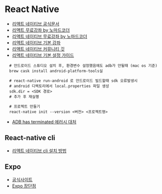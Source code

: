 # React Native

* [리액트 네이티브 공식문서](https://reactnative.dev/docs/getting-started)
* [리액트 무료강좌 by 노마드코더](https://nomadcoders.co/react-fundamentals)
* [리액트 네이티브 무료강좌 by 노마드코더](https://nomadcoders.co/react-native-fundamentals)
* [리액트 네이티브 기본 강좌](https://www.youtube.com/watch?v=Sr5UOR4llXY&list=PL60Uti4nULBN7EQYmgjksXJXnkufo0m-9)
* [리액트 네이티브 커뮤니티 깃](https://github.com/react-native-community)
* [리액트 네이티브 기본 설정 가이드](https://reactnative.dev/docs/environment-setup)

```
  # 안드로이드 스튜디오 설치 후, 환경변수 설정했음에도 adb가 안될때 (mac os 기준)
  brew cask install android-platform-tools실
  
  # react-native run-android 로 안드로이드 빌드할때 sdk 오류발생시
  # android 디렉토리에서 local.properties 파일 생성
  sdk.dir = <SDK 경로>
  # 추가 후 재실행
```


```
  # 프로젝트 만들기
  react-native init --version <버전> <프로젝트명>
```

* [ADB has terminated 에러시 대처](https://stackoverflow.com/questions/68312799/android-studio-the-emulator-process-for-avd-pixel-2-api-30-has-terminated-on)
## React-native cli
* [리액트 네이티브 cli 설치 방법](https://velog.io/@max9106/React-Native-%EB%A6%AC%EC%95%A1%ED%8A%B8-%EB%84%A4%EC%9D%B4%ED%8B%B0%EB%B8%8Creact-native-%EB%91%90-%EA%B0%80%EC%A7%80-%EB%B0%A9%EB%B2%95-2-React-Native-CLI-bmk0gz4izg)


## Expo
* [공식사이트](https://expo.dev/)
* [Expo 장단점](https://medium.com/official-podo/expo%EB%A1%9C-%EC%95%B1-%EB%A7%8C%EB%93%A4%EC%96%B4%EB%B3%B8-%ED%9B%84%EA%B8%B0-vs-vanilla-react-native-fc20c8dac937)
